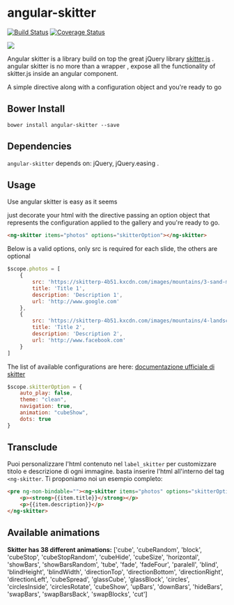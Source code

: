 # angular-skitter

[![Build Status](https://travis-ci.org/kinotto/angular-skitter.svg?branch=master)](https://travis-ci.org/kinotto/angular-skitter) [![Coverage Status](https://coveralls.io/repos/github/kinotto/angular-skitter/badge.svg)](https://coveralls.io/github/kinotto/angular-skitter)


<img src="http://res.cloudinary.com/ddbdqb6js/image/upload/v1496330642/skitter_01.png" />

Angular skitter is a library build on top the great jQuery library <a href="https://skitter-slider.net/">skitter.js</a> . angular skitter is no more than a wrapper , expose all the functionality of skitter.js inside an angular component.

A simple directive along with a configuration object and you're ready to go 

## Bower Install

`bower install angular-skitter --save`

## Dependencies

`angular-skitter` depends on: jQuery, jQuery.easing .

## Usage

Use angular skitter is easy as it seems

just decorate your html with the directive passing an option object that represents
the configuration applied to the gallery and you're ready to go.


  
```html
<ng-skitter items="photos" options="skitterOption"></ng-skitter>
```

Below is a valid options, only src is required for each slide, the others are optional

```javascript
$scope.photos = [
    {
        src: 'https://skitterp-4b51.kxcdn.com/images/mountains/3-sand-mountain-clouds.jpg',
        title: 'Title 1',
        description: 'Description 1',
        url: 'http://www.google.com'
    },
    {
        src: 'https://skitterp-4b51.kxcdn.com/images/mountains/4-landscape-with-tree-hills-and-lake.jpg',
        title: 'Title 2',
        description: 'Description 2',
        url: 'http://www.facebook.com'
    }
]
```


The list of available configurations are here: [documentazione ufficiale di skitter](https://skitter-slider.net/options.html)

```javascript
$scope.skitterOption = {
    auto_play: false,
    theme: "clean",
    navigation: true,
    animation: "cubeShow",
    dots: true
}
```

## Transclude
Puoi personalizzare l'html contenuto nel `label_skitter` per customizzare titolo e descrizione di ogni immagine. basta inserire l'html all'interno del tag `<ng-skitter`. Ti proponiamo noi un esempio completo:

```html
<pre ng-non-bindable=""><ng-skitter items="photos" options="skitterOption">
    <p><strong>{{item.title}}</strong></p>
    <p>{{item.description}}</p>
</ng-skitter>
```

## Available animations

**Skitter has 38 different animations:** ['cube', 'cubeRandom', 'block', 'cubeStop', 'cubeStopRandom', 'cubeHide', 'cubeSize', 'horizontal', 'showBars', 'showBarsRandom', 'tube', 'fade', 'fadeFour', 'paralell', 'blind', 'blindHeight', 'blindWidth', 'directionTop', 'directionBottom', 'directionRight', 'directionLeft', 'cubeSpread', 'glassCube', 'glassBlock', 'circles', 'circlesInside', 'circlesRotate', 'cubeShow', 'upBars', 'downBars', 'hideBars', 'swapBars', 'swapBarsBack', 'swapBlocks', 'cut']
